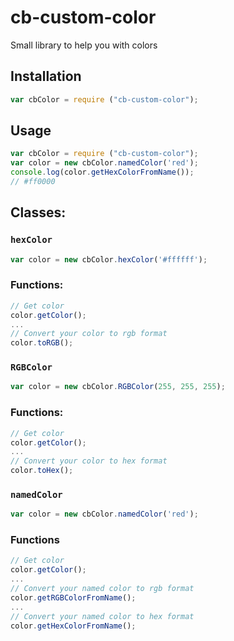 # cb-custom-color
Small library to help you with colors

## Installation
```javascript
var cbColor = require ("cb-custom-color");
```
## Usage
```javascript
var cbColor = require ("cb-custom-color");
var color = new cbColor.namedColor('red');
console.log(color.getHexColorFromName());
// #ff0000
```

## Classes:
### ``` hexColor ```
```javascript
var color = new cbColor.hexColor('#ffffff');
```
### Functions: 
```javascript
// Get color
color.getColor();
...
// Convert your color to rgb format
color.toRGB();
```
### ``` RGBColor ```
```javascript
var color = new cbColor.RGBColor(255, 255, 255);
```
### Functions: 
```javascript
// Get color
color.getColor();
...
// Convert your color to hex format
color.toHex();
```
### ``` namedColor ```
```javascript
var color = new cbColor.namedColor('red');
```
### Functions
```javascript
// Get color
color.getColor();
...
// Convert your named color to rgb format
color.getRGBColorFromName();
...
// Convert your named color to hex format
color.getHexColorFromName();
```
